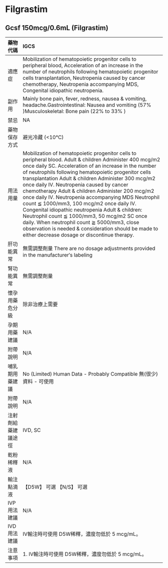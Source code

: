 # Filgrastim

## Gcsf 150mcg/0.6mL \(Filgrastim\)

| 藥物代碼 | IGCS |
| :--- | :--- |
| 適應症 | Mobilization of hematopoietic progenitor cells to peripheral blood, Acceleration of an increase in the number of neutrophils following hematopoietic progenitor cells transplantation, Neutropenia caused by cancer chemotherapy, Neutropenia accompanying MDS, Congenital idiopathic neutropenia. |
| 副作用 | Mainly bone pain, fever, redness, nausea & vomiting, headache.Gastrointestinal: Nausea and vomiting \(57% \)Musculoskeletal: Bone pain \(22% to 33% \) |
| 禁忌 | NA |
| 藥物保存方式 | 避光冷藏 \(&lt;10℃\) |
| 用法用量 | Mobilization of hematopoietic progenitor cells to peripheral blood. Adult & children Administer 400 mcg/m2 once daily SC. Acceleration of an increase in the number of neutrophils following hematopoietic progenitor cells transplantation Adult & children Administer 300 mcg/m2 once daily IV. Neutropenia caused by cancer chemotherapy Adult & children Administer 200 mcg/m2 once daily IV. Neutropenia accompanying MDS Neutrophil count ≦ 1000/mm3, 100 mcg/m2 once daily IV. Congenital idiopathic neutropenia Adult & children: Neutrophil count ≦ 1000/mm3, 50 mcg/m2 SC once daily. When neutrophil count ≧ 5000/mm3, close observation is needed & consideration should be made to either decrease dosage or discontinue therapy. |
| 肝功能異常 | 無需調整劑量  There are no dosage adjustments provided in the manufacturer′s labeling |
| 腎功能異常 | 無需調整劑量 |
| 懷孕用藥危分級 | 除非治療上需要 |
| 孕期用藥建議 | N/A |
| 附帶說明 | N/A |
| 哺乳期用藥建議 | No \(Limited\) Human Data - Probably Compatible 無\(很少\)資料 - 可使用 |
| 附帶說明 | N/A |
| 注射劑給藥建議途徑 | IVD, SC |
| 乾粉稀釋液 | N/A |
| 輸注點滴液 | 【D5W】 可選  【N/S】 可選 |
| IVP 用法建議 | N/A |
| IVD 用法建議 | IV輸注時可使用 D5W稀釋，濃度勿低於 5 mcg/mL。 |
| 注意事項 | 1. IV輸注時可使用 D5W稀釋，濃度勿低於 5 mcg/mL。 |


